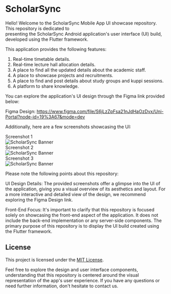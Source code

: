 # ScholarSync

Hello! Welcome to the ScholarSync Mobile App UI showcase repository. This repository is dedicated to   
presenting the ScholarSync Android application's user interface (UI) build, 
developed using the Flutter framework.

This application provides the following features:

1. Real-time timetable details.
2. Real-time lecture hall allocation details.
3. A place to find all the updated details about the academic staff.
4. A place to showcase projects and recruitments.
5. A place to find and post details about study groups and kuppi sessions.
6. A platform to share knowledge.

You can explore the application's UI design through the Figma link provided below:

Figma Design: https://www.figma.com/file/S6jLzZpFsa21nJdHaOzDvx/Uni-Portal?node-id=19%3A67&mode=dev

Additionally, here are a few screenshots showcasing the UI:

Screenshot 1   
![ScholarSync Banner](https://example.com/path-to-your-image.png)  
Screenshot 2  
![ScholarSync Banner](https://example.com/path-to-your-image.png)  
Screenshot 3  
![ScholarSync Banner](https://example.com/path-to-your-image.png)  

Please note the following points about this repository:

UI Design Details: The provided screenshots offer a glimpse into the UI of the application, giving you a visual overview of its aesthetics and layout. For a more interactive and detailed view of the design, we recommend exploring the Figma Design link.

Front-End Focus: It's important to clarify that this repository is focused solely on showcasing the front-end aspect of the application. It does not include the back-end implementation or any server-side components. The primary purpose of this repository is to display the UI build created using the Flutter framework.

## License

This project is licensed under the [MIT License](LICENSE).

Feel free to explore the design and user interface components, understanding that this repository is centered around the visual representation of the app's user experience. If you have any questions or need further information, don't hesitate to contact us.

